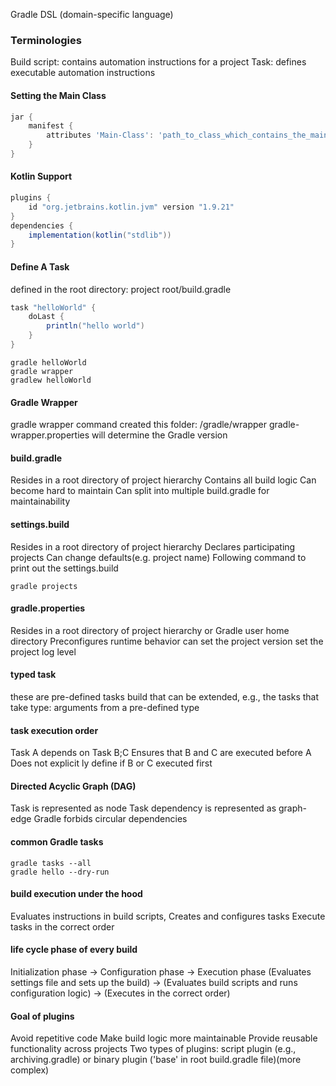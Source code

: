 Gradle DSL (domain-specific language)

### Terminologies

Build script: contains automation instructions for a project
Task: defines executable automation instructions

#### Setting the Main Class

~~~groovy
jar {
    manifest {
        attributes 'Main-Class': 'path_to_class_which_contains_the_main'
    }
}
~~~

#### Kotlin Support

~~~groovy
plugins {
    id "org.jetbrains.kotlin.jvm" version "1.9.21"
}
dependencies {
    implementation(kotlin("stdlib"))
}
~~~

#### Define A Task

defined in the root directory: project root/build.gradle

~~~groovy  
task "helloWorld" {
    doLast {
        println("hello world")
    }
}
~~~

~~~shell
gradle helloWorld
gradle wrapper 
gradlew helloWorld
~~~

#### Gradle Wrapper

gradle wrapper command created this folder: /gradle/wrapper
gradle-wrapper.properties will determine the Gradle version

#### build.gradle

Resides in a root directory of project hierarchy
Contains all build logic
Can become hard to maintain
Can split into multiple build.gradle for maintainability

#### settings.build

Resides in a root directory of project hierarchy
Declares participating projects
Can change defaults(e.g. project name)
Following command to print out the settings.build

~~~shell
gradle projects
~~~

#### gradle.properties

Resides in a root directory of project hierarchy or Gradle user home directory
Preconfigures runtime behavior
can
set the project version
set the project log level

#### typed task

these are pre-defined tasks build that can be extended,
e.g., the tasks that take type: arguments from a pre-defined type

#### task execution order

Task A depends on Task B;C
Ensures that B and C are executed before A
Does not explicit ly define if B or C executed first

#### Directed Acyclic Graph (DAG)

Task is represented as node
Task dependency is represented as graph-edge
Gradle forbids circular dependencies

#### common Gradle tasks

~~~shell
gradle tasks --all
gradle hello --dry-run
~~~

#### build execution under the hood

Evaluates instructions in build scripts,
Creates and configures tasks
Execute tasks in the correct order

#### life cycle phase of every build

Initialization phase -> Configuration phase -> Execution phase
(Evaluates settings file and sets up the build) -> (Evaluates build scripts and runs configuration logic)
-> (Executes in the correct order)

#### Goal of plugins

Avoid repetitive code
Make build logic more maintainable
Provide reusable functionality across projects
Two types of plugins: script plugin (e.g., archiving.gradle)
or binary plugin ('base' in root build.gradle file)(more complex)
